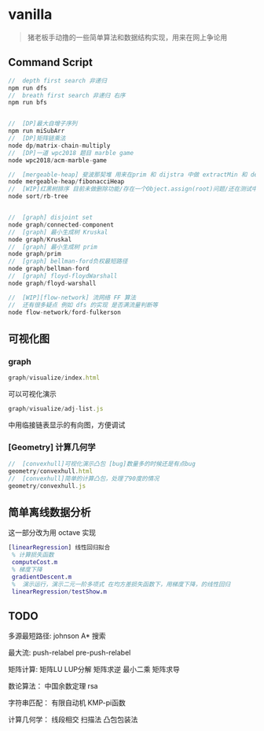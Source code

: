 # vanilla

 > 猪老板手动撸的一些简单算法和数据结构实现，用来在网上争论用

## Command Script
``` javascript
//  depth first search 非递归
npm run dfs
//  breath first search 非递归 右序
npm run bfs


//  [DP]最大自增子序列  
npm run miSubArr
//  [DP]矩阵链乘法
node dp/matrix-chain-multiply
//  [DP]一道 wpc2018 题目 marble game
node wpc2018/acm-marble-game

//  [mergeable-heap] 斐波那契堆 用来在prim 和 dijstra 中做 extractMin 和 decrease key
node mergeable-heap/fibonacciHeap
//  [WIP]红黑树排序 目前未做删除功能/存在一个Object.assign(root)问题/还在测试中
node sort/rb-tree


//  [graph] disjoint set
node graph/connected-component
//  [graph] 最小生成树 Kruskal
node graph/Kruskal
//  [graph] 最小生成树 prim
node graph/prim
//  [graph] bellman-ford负权最短路径
node graph/bellman-ford
//  [graph] floyd-floydWarshall
node graph/floyd-warshall

//  [WIP][flow-network] 流网络 FF 算法
//  还有很多疑点 例如 dfs 的实现 是否满流量判断等
node flow-network/ford-fulkerson

```

## 可视化图
### graph

``` javascript
graph/visualize/index.html
```
可以可视化演示
``` javascript
graph/visualize/adj-list.js
```
中用临接链表显示的有向图，方便调试

###  [Geometry] 计算几何学
``` javascript
//  [convexhull]可视化演示凸包 [bug]数量多的时候还是有点bug
geometry/convexhull.html
//  [convexhull]简单的计算凸包，处理了90度的情况
geometry/convexhull.js
```

## 简单离线数据分析

 这一部分改为用 octave 实现

``` matlab
[linearRegression] 线性回归拟合
 % 计算损失函数
 computeCost.m
 % 梯度下降
 gradientDescent.m
 %  演示运行，演示二元一阶多项式 在均方差损失函数下，用梯度下降，的线性回归
 linearRegression/testShow.m
```


## TODO
多源最短路径:
johnson
A* 搜索

最大流:
push-relabel
pre-push-relabel

矩阵计算:
矩阵LU LUP分解
矩阵求逆
最小二乘
矩阵求导

数论算法：
中国余数定理
rsa

字符串匹配：
有限自动机
KMP-pi函数

计算几何学：
线段相交
扫描法
凸包包装法
